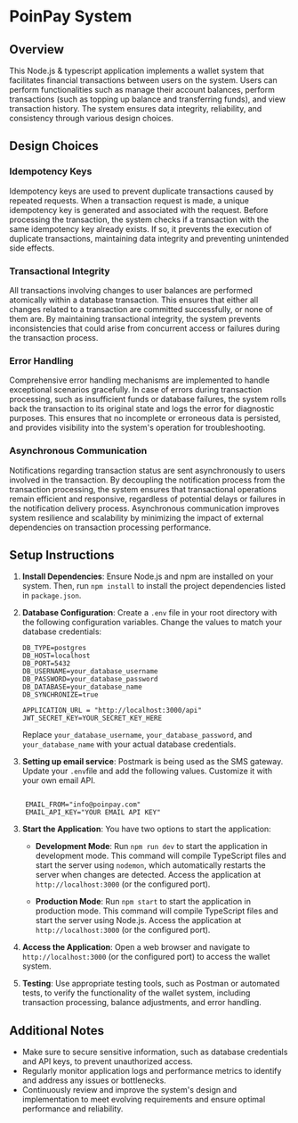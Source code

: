 # PoinPay System

## Overview

This Node.js & typescript application implements a wallet system that facilitates financial transactions between users on the system. Users can perform functionalities such as manage their account balances, perform transactions (such as topping up balance and transferring funds), and view transaction history. The system ensures data integrity, reliability, and consistency through various design choices.

## Design Choices

### Idempotency Keys

Idempotency keys are used to prevent duplicate transactions caused by repeated requests. When a transaction request is made, a unique idempotency key is generated and associated with the request. Before processing the transaction, the system checks if a transaction with the same idempotency key already exists. If so, it prevents the execution of duplicate transactions, maintaining data integrity and preventing unintended side effects.

### Transactional Integrity

All transactions involving changes to user balances are performed atomically within a database transaction. This ensures that either all changes related to a transaction are committed successfully, or none of them are. By maintaining transactional integrity, the system prevents inconsistencies that could arise from concurrent access or failures during the transaction process.

### Error Handling

Comprehensive error handling mechanisms are implemented to handle exceptional scenarios gracefully. In case of errors during transaction processing, such as insufficient funds or database failures, the system rolls back the transaction to its original state and logs the error for diagnostic purposes. This ensures that no incomplete or erroneous data is persisted, and provides visibility into the system's operation for troubleshooting.

### Asynchronous Communication

Notifications regarding transaction status are sent asynchronously to users involved in the transaction. By decoupling the notification process from the transaction processing, the system ensures that transactional operations remain efficient and responsive, regardless of potential delays or failures in the notification delivery process. Asynchronous communication improves system resilience and scalability by minimizing the impact of external dependencies on transaction processing performance.

## Setup Instructions

1. **Install Dependencies**: Ensure Node.js and npm are installed on your system. Then, run `npm install` to install the project dependencies listed in `package.json`.

2. **Database Configuration**: Create a `.env` file in your root directory with the following configuration variables. Change the values to match your database credentials:

    ```dotenv
    DB_TYPE=postgres
    DB_HOST=localhost
    DB_PORT=5432
    DB_USERNAME=your_database_username
    DB_PASSWORD=your_database_password
    DB_DATABASE=your_database_name
    DB_SYNCHRONIZE=true

    APPLICATION_URL = "http://localhost:3000/api"
    JWT_SECRET_KEY=YOUR_SECRET_KEY_HERE
    ```

    Replace `your_database_username`, `your_database_password`, and `your_database_name` with your actual database credentials.

4. **Setting up email service**: Postmark is being used as the SMS gateway. Update your `.env`file and add the following values. Customize it with your own email API.
```dotenv

    EMAIL_FROM="info@poinpay.com"
    EMAIL_API_KEY="YOUR EMAIL API KEY"
 ```

3. **Start the Application**: You have two options to start the application:

    - **Development Mode**: Run `npm run dev` to start the application in development mode. This command will compile TypeScript files and start the server using `nodemon`, which automatically restarts the server when changes are detected. Access the application at `http://localhost:3000` (or the configured port).

    - **Production Mode**: Run `npm start` to start the application in production mode. This command will compile TypeScript files and start the server using Node.js. Access the application at `http://localhost:3000` (or the configured port).

4. **Access the Application**: Open a web browser and navigate to `http://localhost:3000` (or the configured port) to access the wallet system.

5. **Testing**: Use appropriate testing tools, such as Postman or automated tests, to verify the functionality of the wallet system, including transaction processing, balance adjustments, and error handling.

## Additional Notes

- Make sure to secure sensitive information, such as database credentials and API keys, to prevent unauthorized access.
- Regularly monitor application logs and performance metrics to identify and address any issues or bottlenecks.
- Continuously review and improve the system's design and implementation to meet evolving requirements and ensure optimal performance and reliability.
